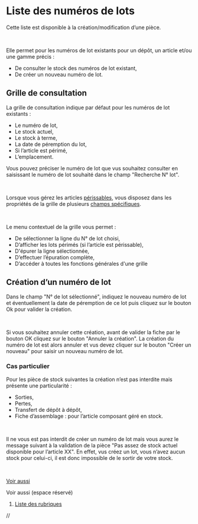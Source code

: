 # Liste des numéros de lots



Cette liste est disponible à la création/modification d’une pièce.


 


Elle permet pour les numéros de lot existants pour un dépôt, un article 
 et/ou une gamme précis :


* De consulter le 
 stock des numéros de lot existant,
* De créer un nouveau 
 numéro de lot.


## Grille de consultation


La grille de consultation indique par défaut pour les numéros de lot 
 existants :


* Le numéro de lot,
* Le stock actuel,
* Le stock à terme,
* La date de péremption 
 du lot,
* Si l’article est 
 périmé,
* L’emplacement.


Vous pouvez préciser le numéro de lot que vus 
 souhaitez consulter en saisissant le numéro de lot souhaité dans le champ 
 "Recherche N° lot".


 


Lorsque vous gérez les articles [périssables](ArticlePerissable.md), vous 
 disposez dans les propriétés de la grille de plusieurs [champs 
 spécifiques](Champs_disponibles_pour_la_gestion_de_la_p_remption.md).


 


Le menu contextuel de la grille vous permet :


* De sélectionner 
 la ligne du N° de lot choisi,
* D’afficher les 
 lots périmés (si l’article est périssable),
* D'épurer la ligne 
 sélectionnée,
* D’effectuer l’épuration 
 complète,
* D’accéder à toutes 
 les fonctions générales d'une grille


## Création d’un numéro de lot


Dans le champ "N° de lot sélectionné", 
 indiquez le nouveau numéro de lot et éventuellement la date de péremption 
 de ce lot puis cliquez sur le bouton Ok pour valider la création.


 


Si vous souhaitez annuler cette création, avant 
 de valider la fiche par le bouton OK cliquez sur le bouton "Annuler 
 la création". La création du numéro de lot est alors annuler et vus 
 devez cliquer sur le bouton "Créer un nouveau" pour saisir un 
 nouveau numéro de lot.


### Cas particulier


Pour les pièce de stock suivantes la création n’est pas interdite mais 
 présente une particularité :


* Sorties,
* Pertes,
* Transfert de dépôt 
 à dépôt,
* Fiche d’assemblage 
 : pour l’article composant géré en stock.


 


Il ne vous est pas interdit de créer un numéro 
 de lot mais vous aurez le message suivant à la validation de la pièce 
 "Pas assez de stock actuel disponible pour l’article XX". En 
 effet, vus créez un lot, vous n’avez aucun stock pour celui-ci, il est 
 donc impossible de le sortir de votre stock.


 


[Voir aussi](javascript:RelatedTopic0.Click())


Voir aussi (espace réservé)
 

1. [Liste des rubriques](#)



//<![CDATA[
 if( typeof( FilePopupInit ) != 'function' ) FilePopupInit = new Function();
 FilePopupInit('a1');
//]]>
